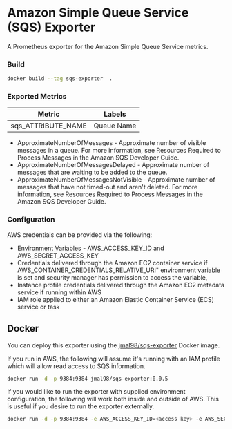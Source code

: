 # Amazon Simple Queue Service (SQS) Exporter

A Prometheus exporter for the Amazon Simple Queue Service metrics.

### Build
```bash
docker build --tag sqs-exporter  .
```

### Exported Metrics

| Metric  | Labels |
| ------  | ------ |
| sqs_ATTRIBUTE_NAME | Queue Name |



* ApproximateNumberOfMessages - Approximate number of visible messages in a queue. For more information, see Resources Required to Process Messages in the Amazon SQS Developer Guide.
* ApproximateNumberOfMessagesDelayed - Approximate number of messages that are waiting to be added to the queue.
* ApproximateNumberOfMessagesNotVisible - Approximate number of messages that have not timed-out and aren't deleted. For more information, see Resources Required to Process Messages in the Amazon SQS Developer Guide.

### Configuration
AWS credentials can be provided via the following:

* Environment Variables - AWS_ACCESS_KEY_ID and AWS_SECRET_ACCESS_KEY
* Credentials delivered through the Amazon EC2 container service if AWS_CONTAINER_CREDENTIALS_RELATIVE_URI" environment variable is set and security manager has permission to access the variable,
* Instance profile credentials delivered through the Amazon EC2 metadata service if running within AWS
* IAM role applied to either an Amazon Elastic Container Service (ECS) service or task


## Docker

You can deploy this exporter using the [jmal98/sqs-exporter](https://hub.docker.com/r/jmal98/sqs-exporter/) Docker image.

If you run in AWS, the following will assume it's running with an IAM profile which will allow read access to SQS information.

```bash
docker run -d -p 9384:9384 jmal98/sqs-exporter:0.0.5
```

If you would like to run the exporter with supplied environment configuration, the following will work both inside and outside of AWS.  This is useful if you desire to run the exporter externally.

```bash
docker run -d -p 9384:9384 -e AWS_ACCESS_KEY_ID=<access key> -e AWS_SECRET_ACCESS_KEY=<secret key> -e AWS_REGION=<region>  jmal98/sqs-exporter:0.0.5
```
